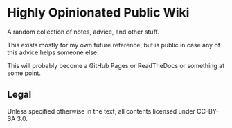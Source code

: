 # Highly Opinionated Public Wiki
A random collection of notes, advice, and other stuff.

This exists mostly for my own future reference, but is public in case any of this advice helps someone else.

This will probably become a GitHub Pages or ReadTheDocs or something at some point.

## Legal
Unless specified otherwise in the text, all contents licensed under CC-BY-SA 3.0.
